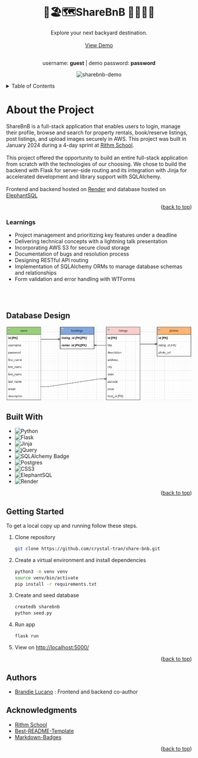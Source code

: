 <!-- Improved compatibility of back to top link: See: https://github.com/othneildrew/Best-README-Template/pull/73 -->
<a name="readme-top"></a>



<!-- PROJECT LOGO -->
<br />
<div align="center">

<h1 align="center"> 🏡🏖🗺ShareBnB 🌄🛫🚣‍♂️ </h1>

  <p align="center">
    Explore your next backyard destination.
    <br />
    <br />
    <a href="#">View Demo</a>
    <br />
    <br />
     <p>username: <b>guest</b> | demo password: <b>password</b></p>
    <img src="https://github.com/crystal-tran/share-bnb/blob/main/static/images/sharebnb-demo-gif.gif" alt="sharebnb-demo">

   
  </p>
</div>

<!-- TABLE OF CONTENTS -->
<details>
  <summary>Table of Contents</summary>
  <ol>
    <li>
      <a href="#about-the-project">About The Project</a>
      <ul>
        <li><a href="#learnings">Learnings</a></li>
        <li><a href="#database-design">Database Design</a></li>
      </ul>
    </li>
    <li>
      <a href="#built-with">Built With</a>
    </li>
    <li>
      <a href="#getting-started">Getting Started</a>
    </li>
    <li><a href="#authors">Authors</a></li>
    <li><a href="#acknowledgments">Acknowledgments</a></li>
  </ol>
</details>

<!-- ABOUT THE PROJECT -->

  <h1 align="left">About the Project</h1>
<!--   <p align="left">
    <a href="https://github.com/othneildrew/Best-README-Template">View Demo</a>
  </p> -->
ShareBnB is a full-stack application that enables users to login, manage their profile, browse and search for property rentals, book/reserve listings, post listings, and upload images securely in AWS. This project was built in January 2024 during a 4-day sprint at <a href="https://github.com/rithmschool">Rithm School</a>. 
<br />
<br/ >
This project offered the opportunity to build an entire full-stack application from scratch with the technologies of our choosing. We chose to build the backend with Flask for server-side routing and its integration with Jinja for accelerated development and library support with SQLAlchemy. 
<br />
<br />
Frontend and backend hosted on <a href="https://render.com/">Render</a> and database hosted on <a href="https://www.elephantsql.com/">ElephantSQL</a>

<p align="right">(<a href="#readme-top">back to top</a>)</p>

### Learnings
- Project management and prioritizing key features under a deadline
- Delivering technical concepts with a lightning talk presentation
- Incorporating AWS S3 for secure cloud storage
- Documentation of bugs and resolution process
- Designing RESTful API routing
- Implementation of SQLAlchemy ORMs to manage database schemas and relationships
- Form validation and error handling with WTForms
<br />
<br />

## Database Design
<img src="https://github.com/crystal-tran/share-bnb/blob/main/static/images/sharebnb-database-schema.PNG" alt="sharebnb-db-schema">


## Built With

* ![Python](https://img.shields.io/badge/python-3670A0?style=for-the-badge&logo=python&logoColor=ffdd54)
* ![Flask](https://img.shields.io/badge/flask-%23000.svg?style=for-the-badge&logo=flask&logoColor=white)
* ![Jinja](https://img.shields.io/badge/jinja-white.svg?style=for-the-badge&logo=jinja&logoColor=black)
* ![jQuery](https://img.shields.io/badge/jquery-%230769AD.svg?style=for-the-badge&logo=jquery&logoColor=white)
* ![SQLAlchemy Badge](https://img.shields.io/badge/SQLAlchemy-D71F00?logo=sqlalchemy&logoColor=fff&style=for-the-badge)
* ![Postgres](https://img.shields.io/badge/postgres-%23316192.svg?style=for-the-badge&logo=postgresql&logoColor=white)
* ![CSS3](https://img.shields.io/badge/css3-%231572B6.svg?style=for-the-badge&logo=css3&logoColor=white)
* ![ElephantSQL](https://img.shields.io/badge/-ElephantSQL-336791?logo=elephantsql&logoColor=white&style=flat)
* ![Render](https://img.shields.io/badge/-Render-333333?logo=render&logoColor=white&style=flat)
<p align="right">(<a href="#readme-top">back to top</a>)</p>

<!-- GETTING STARTED  -->

## Getting Started

To get a local copy up and running follow these steps.

1. Clone repository
   ```sh
   git clone https://github.com/crystal-tran/share-bnb.git

   ```
2. Create a virtual environment and install dependencies
   ```sh
   python3 -m venv venv
   source venv/bin/activate
   pip install -r requirements.txt
   ```
3. Create and seed database
   ```sh
   createdb sharebnb
   python seed.py
   ```
4. Run app
   ```sh
   flask run
   ```
5. View on <a href="http://localhost:5000/">http://localhost:5000/</a>

<p align="right">(<a href="#readme-top">back to top</a>)</p>

## Authors
* [Brandie Lucano](https://github.com/BMLucano) : Frontend and backend co-author

<!-- ACKNOWLEDGMENTS -->
## Acknowledgments

* [Rithm School](https://github.com/rithmschool)
* [Best-README-Template](https://github.com/othneildrew/Best-README-Template)
* [Markdown-Badges](https://github.com/Ileriayo/markdown-badges)

<p align="right">(<a href="#readme-top">back to top</a>)</p>

